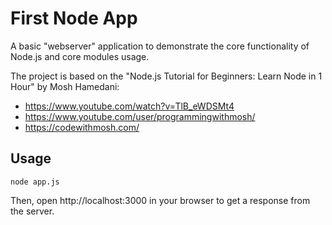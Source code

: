 # First Node App

A basic "webserver" application to demonstrate the core functionality of Node.js and core modules usage.

The project is based on the "Node.js Tutorial for Beginners: Learn Node in 1 Hour" by Mosh Hamedani:

- https://www.youtube.com/watch?v=TlB_eWDSMt4
- https://www.youtube.com/user/programmingwithmosh/
- https://codewithmosh.com/



## Usage

```shell
node app.js
```

Then, open http://localhost:3000 in your browser to get a response from the server.